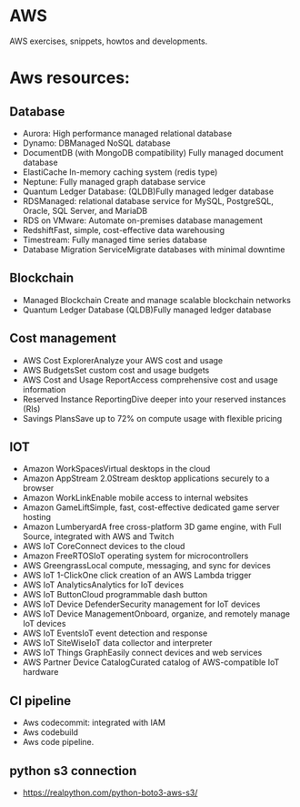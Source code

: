 # AWS

AWS exercises, snippets, howtos and developments.

# Aws resources:

## Database

* Aurora: High performance managed relational database
* Dynamo: DBManaged NoSQL database
* DocumentDB (with MongoDB compatibility) Fully managed document database
* ElastiCache In-memory caching system (redis type)
* Neptune: Fully managed graph database service
* Quantum Ledger Database: (QLDB)Fully managed ledger database
* RDSManaged: relational database service for MySQL, PostgreSQL, Oracle, SQL Server, and MariaDB
* RDS on VMware: Automate on-premises database management
* RedshiftFast, simple, cost-effective data warehousing
* Timestream: Fully managed time series database
* Database Migration ServiceMigrate databases with minimal downtime

## Blockchain

* Managed Blockchain Create and manage scalable blockchain networks
* Quantum Ledger Database (QLDB)Fully managed ledger database

## Cost management

* AWS Cost ExplorerAnalyze your AWS cost and usage
* AWS BudgetsSet custom cost and usage budgets
* AWS Cost and Usage ReportAccess comprehensive cost and usage information
* Reserved Instance ReportingDive deeper into your reserved instances (RIs)
* Savings PlansSave up to 72% on compute usage with flexible pricing

## IOT 

*  Amazon WorkSpacesVirtual desktops in the cloud
* Amazon AppStream 2.0Stream desktop applications securely to a browser
* Amazon WorkLinkEnable mobile access to internal websites
*  Amazon GameLiftSimple, fast, cost-effective dedicated game server hosting
* Amazon LumberyardA free cross-platform 3D game engine, with Full Source, integrated with AWS and Twitch
* AWS IoT CoreConnect devices to the cloud
* Amazon FreeRTOSIoT operating system for microcontrollers
* AWS GreengrassLocal compute, messaging, and sync for devices
* AWS IoT 1-ClickOne click creation of an AWS Lambda trigger
* AWS IoT AnalyticsAnalytics for IoT devices
* AWS IoT ButtonCloud programmable dash button
* AWS IoT Device DefenderSecurity management for IoT devices
* AWS IoT Device ManagementOnboard, organize, and remotely manage IoT devices
* AWS IoT EventsIoT event detection and response
* AWS IoT SiteWiseIoT data collector and interpreter
* AWS IoT Things GraphEasily connect devices and web services
* AWS Partner Device CatalogCurated catalog of AWS-compatible IoT hardware


## CI pipeline
* Aws codecommit: integrated with IAM
* Aws codebuild
* Aws code pipeline. 

## python s3 connection
* https://realpython.com/python-boto3-aws-s3/
